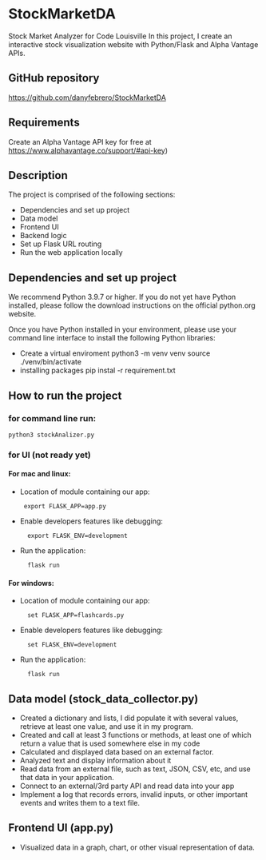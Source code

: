 # StockMarketDA
Stock Market Analyzer for Code Louisville
In this project, I create an interactive stock visualization website with Python/Flask and Alpha Vantage APIs. 

## GitHub repository
https://github.com/danyfebrero/StockMarketDA

## Requirements
Create an Alpha Vantage API key for free at https://www.alphavantage.co/support/#api-key)
     
## Description
The project is comprised of the following sections:
* Dependencies and set up project
* Data model
* Frontend UI
* Backend logic
* Set up Flask URL routing
* Run the web application locally

## Dependencies and set up project
We recommend Python 3.9.7 or higher. If you do not yet have Python installed, please follow the download instructions on the official python.org website.

Once you have Python installed in your environment, please use your command line interface to install the following Python libraries:
 * Create a virtual enviroment 
    python3 -m venv venv
    source ./venv/bin/activate
 * installing packages
    pip instal -r requirement.txt

## How to run the project
### for command line run:
    python3 stockAnalizer.py

### for UI (not ready yet)
#### For mac and linux:
 * Location of module containing our app:

        export FLASK_APP=app.py

* Enable developers features like debugging:
    
        export FLASK_ENV=development

* Run the application:
    
        flask run

#### For windows:
* Location of module containing our app:
        
        set FLASK_APP=flashcards.py

* Enable developers features like debugging:
        
        set FLASK_ENV=development

* Run the application:
    
        flask run

## Data model (stock_data_collector.py)

 * Created a dictionary and lists, I did populate it with several values, retrieve at least one value, and use it in my program.
 * Created and call at least 3 functions or methods, at least one of which return a value that is used somewhere else in my code
 * Calculated and displayed data based on an external factor.
 * Analyzed text and display information about it 
 * Read data from an external file, such as text, JSON, CSV, etc, and use that data in your application.
 * Connect to an external/3rd party API and read data into your app
 * Implement a log that records errors, invalid inputs, or other important events and writes them to a text file.


## Frontend UI (app.py)
 * Visualized data in a graph, chart, or other visual representation of data.